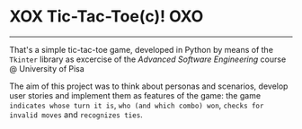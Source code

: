 # XOX Tic-Tac-Toe(c)! OXO

---

That's a simple tic-tac-toe game, developed in Python by means of the `Tkinter` library as excercise of the _Advanced Software Engineering_ course @ University of Pisa

The aim of this project was to think about personas and scenarios, develop user stories and implement them as features of the game: the game `indicates whose turn it is`, `who (and which combo) won`, `checks for invalid moves` and `recognizes ties`.
